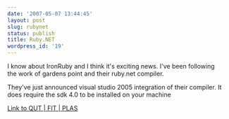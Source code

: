 ```yaml
---
date: '2007-05-07 13:44:45'
layout: post
slug: rubynet
status: publish
title: Ruby.NET
wordpress_id: '19'
---
```


I know about IronRuby and I think it's exciting news. I've been following the work of gardens point and their ruby.net compiler.

They've just announced visual studio 2005 integration of their compiler. It does require the sdk 4.0 to be installed on your machine 

[Link to QUT | FIT | PLAS](http://plas.fit.qut.edu.au/Ruby.NET/)
